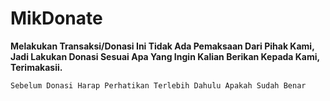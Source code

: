 # MikDonate

**Melakukan Transaksi/Donasi Ini Tidak Ada Pemaksaan Dari Pihak Kami, Jadi Lakukan Donasi Sesuai Apa Yang Ingin Kalian Berikan Kepada Kami, Terimakasii.**

``Sebelum Donasi Harap Perhatikan Terlebih Dahulu Apakah Sudah Benar``
